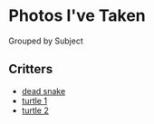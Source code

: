 # Photos I've Taken #

Grouped by Subject

## Critters ##

* [dead snake](/static/img/snake.jpg)
* [turtle 1](/static/img/turtle1.jpg)
* [turtle 2](/static/img/turtle2.jpg)

